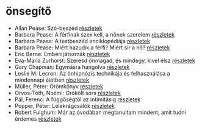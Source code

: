 # önsegítő

- Allan Pease: Szó-beszéd [részletek](_details/Allan%20Pease.md#id_3)
- Barbara Pease: A férfinak szex kell, a nőnek szerelem [részletek](_details/Barbara%20Pease.md#id_576)
- Barbara Pease: A testbeszéd enciklopédiája [részletek](_details/Barbara%20Pease.md#id_294)
- Barbara Pease: Miért hazudik a férfi? Miért sír a nő? [részletek](_details/Barbara%20Pease.md#id_5)
- Eric Berne: Emberi játszmák [részletek](_details/Eric%20Berne.md#id_291)
- Eva-Maria Zurhorst: Szeresd önmagad, és mindegy, kivel élsz [részletek](_details/Eva-Maria%20Zurhorst.md#id_513)
- Gary Chapman: Egymásra hangolva [részletek](_details/Gary%20Chapman.md#id_379)
- Leslie M. Lecron: Az önhipnózis technikája és felhasználása a mindennapi életben [részletek](_details/Leslie%20M.%20Lecron.md#id_7)
- Müller, Péter: Örömkönyv [részletek](_details/M%C3%BCller%2C%20P%C3%A9ter.md#id_110)
- Orvos-Tóth, Noémi: Örökölt sors [részletek](_details/Orvos-T%C3%B3th%2C%20No%C3%A9mi.md#id_1290)
- Pál, Ferenc: A függőségtől az intimitásig [részletek](_details/P%C3%A1l%2C%20Ferenc.md#id_664)
- Popper, Péter: Lélekrágcsálók [részletek](_details/Popper%2C%20P%C3%A9ter.md#id_763)
- Robert Fulghum: Már az óvodában megtanultam mindent, amit tudni érdemes [részletek](_details/Robert%20Fulghum.md#id_1302)